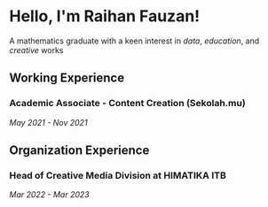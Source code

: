 # Hello, I'm Raihan Fauzan!
A mathematics graduate with a keen interest in *data*, *education*, and *creative* works

## Working Experience
### Academic Associate - Content Creation (Sekolah.mu)
*May 2021 - Nov 2021*

## Organization Experience
### Head of Creative Media Division at HIMATIKA ITB
*Mar 2022 - Mar 2023*
